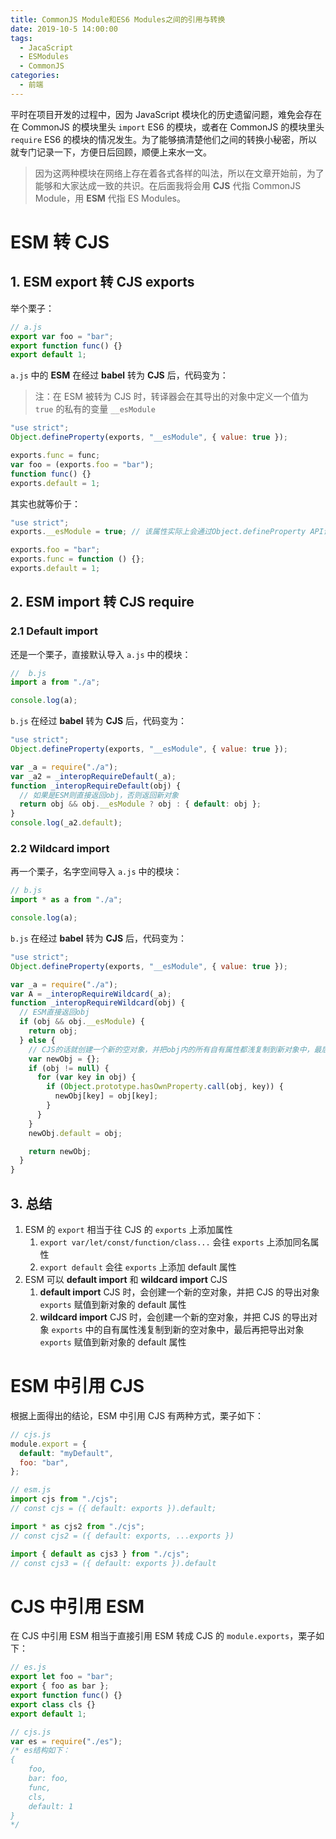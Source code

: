```yaml
---
title: CommonJS Module和ES6 Modules之间的引用与转换
date: 2019-10-5 14:00:00
tags:
  - JacaScript
  - ESModules
  - CommonJS
categories:
  - 前端
---
```


平时在项目开发的过程中，因为 JavaScript 模块化的历史遗留问题，难免会存在在 CommonJS 的模块里头 `import` ES6 的模块，或者在 CommonJS 的模块里头 `require` ES6 的模块的情况发生。为了能够搞清楚他们之间的转换小秘密，所以就专门记录一下，方便日后回顾，顺便上来水一文。

> 因为这两种模块在网络上存在着各式各样的叫法，所以在文章开始前，为了能够和大家达成一致的共识。在后面我将会用 **CJS** 代指 CommonJS Module，用 **ESM** 代指 ES Modules。

# ESM 转 CJS

## 1. ESM export 转 CJS exports

举个栗子：

```javascript
// a.js
export var foo = "bar";
export function func() {}
export default 1;
```

`a.js` 中的 **ESM** 在经过 **babel** 转为 **CJS** 后，代码变为：

> 注：在 ESM 被转为 CJS 时，转译器会在其导出的对象中定义一个值为 `true` 的私有的变量 `__esModule`

```javascript
"use strict";
Object.defineProperty(exports, "__esModule", { value: true });

exports.func = func;
var foo = (exports.foo = "bar");
function func() {}
exports.default = 1;
```

其实也就等价于：

```javascript
"use strict";
exports.__esModule = true; // 该属性实际上会通过Object.defineProperty API设置为不可枚举

exports.foo = "bar";
exports.func = function () {};
exports.default = 1;
```
<!--more-->

## 2. ESM import 转 CJS require

### 2.1 Default import

还是一个栗子，直接默认导入 `a.js` 中的模块：

```javascript
//  b.js
import a from "./a";

console.log(a);
```

`b.js` 在经过 **babel** 转为 **CJS** 后，代码变为：

```javascript
"use strict";
Object.defineProperty(exports, "__esModule", { value: true });

var _a = require("./a");
var _a2 = _interopRequireDefault(_a);
function _interopRequireDefault(obj) {
  // 如果是ESM则直接返回obj，否则返回新对象
  return obj && obj.__esModule ? obj : { default: obj };
}
console.log(_a2.default);
```

### 2.2 Wildcard import

再一个栗子，名字空间导入 `a.js` 中的模块：

```javascript
// b.js
import * as a from "./a";

console.log(a);
```

`b.js` 在经过 **babel** 转为 **CJS** 后，代码变为：

```javascript
"use strict";
Object.defineProperty(exports, "__esModule", { value: true });

var _a = require("./a");
var A = _interopRequireWildcard(_a);
function _interopRequireWildcard(obj) {
  // ESM直接返回obj
  if (obj && obj.__esModule) {
    return obj;
  } else {
    // CJS的话就创建一个新的空对象，并把obj内的所有自有属性都浅复制到新对象中，最后再把obj赋值给新对象的default属性
    var newObj = {};
    if (obj != null) {
      for (var key in obj) {
        if (Object.prototype.hasOwnProperty.call(obj, key)) {
          newObj[key] = obj[key];
        }
      }
    }
    newObj.default = obj;

    return newObj;
  }
}
```

## 3. 总结

1. ESM 的 `export` 相当于往 CJS 的 `exports` 上添加属性
   1. `export var/let/const/function/class...` 会往 `exports` 上添加同名属性
   2. `export default` 会往 `exports` 上添加 default 属性
2. ESM 可以 **default import** 和 **wildcard import** CJS
   1. **default import** CJS 时，会创建一个新的空对象，并把 CJS 的导出对象 `exports` 赋值到新对象的 default 属性
   2. **wildcard import** CJS 时，会创建一个新的空对象，并把 CJS 的导出对象 `exports` 中的自有属性浅复制到新的空对象中，最后再把导出对象 `exports` 赋值到新对象的 default 属性

# ESM 中引用 CJS

根据上面得出的结论，ESM 中引用 CJS 有两种方式，栗子如下：

```javascript
// cjs.js
module.export = {
  default: "myDefault",
  foo: "bar",
};
```

```javascript
// esm.js
import cjs from "./cjs";
// const cjs = ({ default: exports }).default;

import * as cjs2 from "./cjs";
// const cjs2 = ({ default: exports, ...exports })

import { default as cjs3 } from "./cjs";
// const cjs3 = ({ default: exports }).default
```

# CJS 中引用 ESM

在 CJS 中引用 ESM 相当于直接引用 ESM 转成 CJS 的 `module.exports`，栗子如下：

```javascript
// es.js
export let foo = "bar";
export { foo as bar };
export function func() {}
export class cls {}
export default 1;
```

```javascript
// cjs.js
var es = require("./es");
/* es结构如下：
{
    foo,
    bar: foo,
    func,
    cls,
    default: 1
}
*/
```

